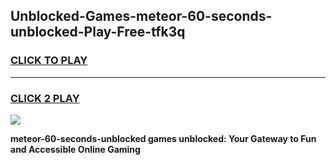 
## Unblocked-Games-meteor-60-seconds-unblocked-Play-Free-tfk3q
<h3>
<a href="https://premium76.site?title=meteor-60-seconds-unblocked&ref=19M">CLICK TO PLAY</a></h3>
<hr>

<h3>
<a href="https://premium76.site?title=meteor-60-seconds-unblocked&ref=19M">CLICK 2 PLAY</a>
  
</h3>

<a href="https://premium76.site?title=meteor-60-seconds-unblocked&ref=19M"><img src="https://clearcache.store/games.png"></a>


**meteor-60-seconds-unblocked games unblocked: Your Gateway to Fun and Accessible Online Gaming**
